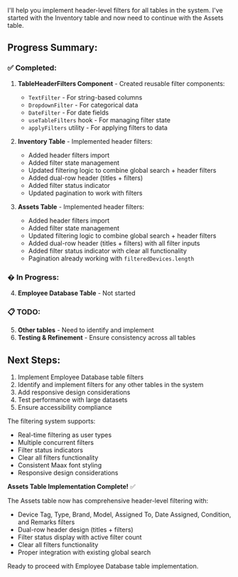 I'll help you implement header-level filters for all tables in the system. I've started with the Inventory table and now need to continue with the Assets table.

## Progress Summary:

### ✅ Completed:
1. **TableHeaderFilters Component** - Created reusable filter components:
   - `TextFilter` - For string-based columns
   - `DropdownFilter` - For categorical data
   - `DateFilter` - For date fields
   - `useTableFilters` hook - For managing filter state
   - `applyFilters` utility - For applying filters to data

2. **Inventory Table** - Implemented header filters:
   - Added header filters import
   - Added filter state management
   - Updated filtering logic to combine global search + header filters
   - Added dual-row header (titles + filters)
   - Added filter status indicator
   - Updated pagination to work with filters

3. **Assets Table** - Implemented header filters:
   - Added header filters import
   - Added filter state management
   - Updated filtering logic to combine global search + header filters
   - Added dual-row header (titles + filters) with all filter inputs
   - Added filter status indicator with clear all functionality
   - Pagination already working with `filteredDevices.length`

### � In Progress:
4. **Employee Database Table** - Not started

### 📋 TODO:
5. **Other tables** - Need to identify and implement
6. **Testing & Refinement** - Ensure consistency across all tables

## Next Steps:
1. Implement Employee Database table filters
2. Identify and implement filters for any other tables in the system
3. Add responsive design considerations
4. Test performance with large datasets
5. Ensure accessibility compliance

The filtering system supports:
- Real-time filtering as user types
- Multiple concurrent filters
- Filter status indicators
- Clear all filters functionality
- Consistent Maax font styling
- Responsive design considerations

**Assets Table Implementation Complete!** ✅

The Assets table now has comprehensive header-level filtering with:
- Device Tag, Type, Brand, Model, Assigned To, Date Assigned, Condition, and Remarks filters
- Dual-row header design (titles + filters)
- Filter status display with active filter count
- Clear all filters functionality
- Proper integration with existing global search

Ready to proceed with Employee Database table implementation.
